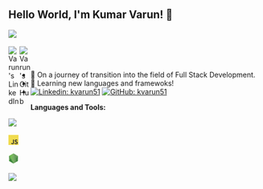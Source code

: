 ## Hello World, I'm Kumar Varun! 👋

<p align="left"> <img src="https://komarev.com/ghpvc/?username=kvarun51&label=Views&color=blue&style=plastic%22%20alt=%22kvarun51" /> </p>

 <a href="https://www.linkedin.com/in/kvarun51">
  <img align="left" alt="Varun's LinkedIn" width="22px" src="https://cdn.jsdelivr.net/npm/simple-icons@v3/icons/linkedin.svg" />
</a>

<a href="https://github.com/kvarun51">
  <img align="left" alt="Varun's GitHub" width="22px" src="https://cdn.jsdelivr.net/npm/simple-icons@v3/icons/github.svg" />
</a>

<br/>
<br/>


- 🔭 On a journey of transition into the field of Full Stack Development.
- 🌱 Learning new languages and framewoks!
- [![Linkedin: kvarun51](https://img.shields.io/badge/-Varun-blue?style=flat-square&logo=Linkedin&logoColor=white&link=https://www.linkedin.com/in/kvarun51)](https://www.linkedin.com/in/kvarun51)
[![GitHub: kvarun51](https://img.shields.io/github/followers/kvarun51?label=follow&style=social)](https://github.com/kvarun51)

**Languages and Tools:**  

<code><img height="20" src="https://raw.githubusercontent.com/github/explore/80688e429a7d4ef2fca1e82350fe8e3517d3494d/topics/nodejs/java.png"></code> 

<code><img height="20" src="https://raw.githubusercontent.com/github/explore/80688e429a7d4ef2fca1e82350fe8e3517d3494d/topics/javascript/javascript.png"></code>

<code><img height="20" src="https://raw.githubusercontent.com/github/explore/80688e429a7d4ef2fca1e82350fe8e3517d3494d/topics/nodejs/nodejs.png"></code>    


 <img align="center" src="https://github-readme-stats.vercel.app/api?username=kvarun51&show_icons=true&theme=light&line_height=27%22%20alt=%22Varun%27s%20github%20stats"/>
 
 
